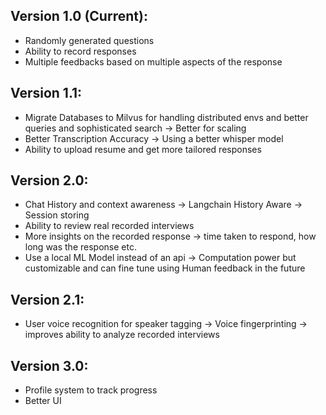 ## Version 1.0 (Current):
- Randomly generated questions
- Ability to record responses
- Multiple feedbacks based on multiple aspects of the response
## Version 1.1:
-  Migrate Databases to Milvus for handling distributed envs and better queries and  sophisticated search -> Better for scaling
-  Better Transcription Accuracy -> Using a better whisper model
- Ability to upload resume and get more tailored responses 

## Version 2.0:
- Chat History and context awareness -> Langchain History Aware -> Session storing
- Ability to review real recorded interviews
- More insights on the recorded response -> time taken to respond, how long was the response etc. 
- Use a local ML Model instead of an api -> Computation power but customizable and can fine tune using Human feedback in the future
## Version 2.1:
- User voice recognition for speaker tagging -> Voice fingerprinting -> improves ability to analyze recorded interviews

## Version 3.0:
- Profile system to track progress
- Better UI




